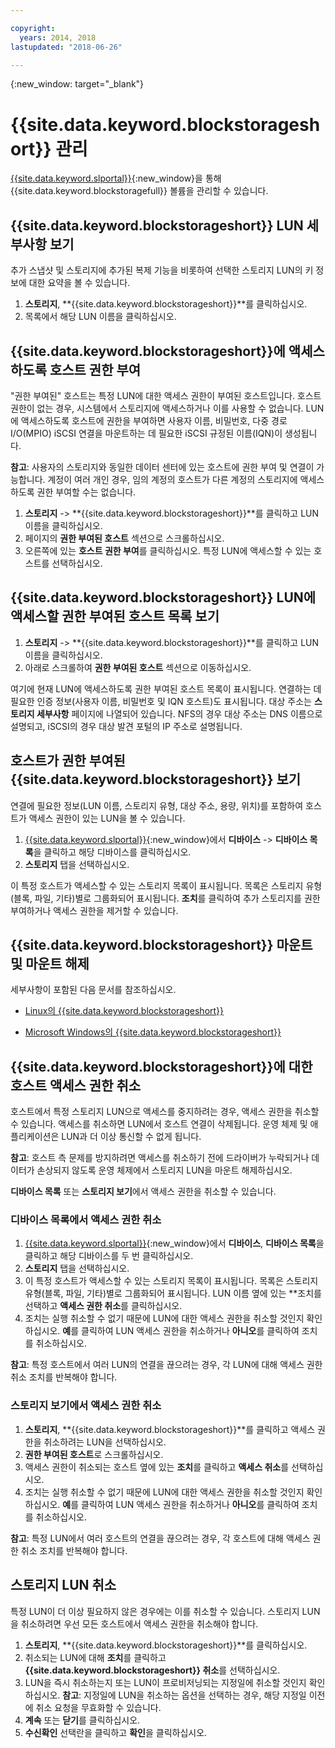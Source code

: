 ```yaml
---

copyright:
  years: 2014, 2018
lastupdated: "2018-06-26"

---
```

{:new_window: target="_blank"}

# {{site.data.keyword.blockstorageshort}} 관리

[{{site.data.keyword.slportal}}](https://control.softlayer.com/){:new_window}을 통해 {{site.data.keyword.blockstoragefull}} 볼륨을 관리할 수 있습니다.

## {{site.data.keyword.blockstorageshort}} LUN 세부사항 보기

추가 스냅샷 및 스토리지에 추가된 복제 기능을 비롯하여 선택한 스토리지 LUN의 키 정보에 대한 요약을 볼 수 있습니다.

1. **스토리지**, **{{site.data.keyword.blockstorageshort}}**를 클릭하십시오.
2. 목록에서 해당 LUN 이름을 클릭하십시오.

## {{site.data.keyword.blockstorageshort}}에 액세스하도록 호스트 권한 부여

"권한 부여된" 호스트는 특정 LUN에 대한 액세스 권한이 부여된 호스트입니다. 호스트 권한이 없는 경우, 시스템에서 스토리지에 액세스하거나 이를 사용할 수 없습니다. LUN에 액세스하도록 호스트에 권한을 부여하면 사용자 이름, 비밀번호, 다중 경로 I/O(MPIO) iSCSI 연결을 마운트하는 데 필요한 iSCSI 규정된 이름(IQN)이 생성됩니다.

**참고**: 사용자의 스토리지와 동일한 데이터 센터에 있는 호스트에 권한 부여 및 연결이 가능합니다. 계정이 여러 개인 경우, 임의 계정의 호스트가 다른 계정의 스토리지에 액세스하도록 권한 부여할 수는 없습니다.

1. **스토리지** -> **{{site.data.keyword.blockstorageshort}}**를 클릭하고 LUN 이름을 클릭하십시오.
2. 페이지의 **권한 부여된 호스트** 섹션으로 스크롤하십시오.
3. 오른쪽에 있는 **호스트 권한 부여**를 클릭하십시오. 특정 LUN에 액세스할 수 있는 호스트를 선택하십시오.

 

## {{site.data.keyword.blockstorageshort}} LUN에 액세스할 권한 부여된 호스트 목록 보기

1. **스토리지** -> **{{site.data.keyword.blockstorageshort}}**를 클릭하고 LUN 이름을 클릭하십시오.
2. 아래로 스크롤하여 **권한 부여된 호스트** 섹션으로 이동하십시오.

여기에 현재 LUN에 액세스하도록 권한 부여된 호스트 목록이 표시됩니다. 연결하는 데 필요한 인증 정보(사용자 이름, 비밀번호 및 IQN 호스트)도 표시됩니다. 대상 주소는 **스토리지 세부사항** 페이지에 나열되어 있습니다. NFS의 경우 대상 주소는 DNS 이름으로 설명되고, iSCSI의 경우 대상 발견 포털의 IP 주소로 설명됩니다.

 

## 호스트가 권한 부여된 {{site.data.keyword.blockstorageshort}} 보기

연결에 필요한 정보(LUN 이름, 스토리지 유형, 대상 주소, 용량, 위치)를 포함하여 호스트가 액세스 권한이 있는 LUN을 볼 수 있습니다.

1. [{{site.data.keyword.slportal}}](http://control.softlayer.com/){:new_window}에서 **디바이스** -> **디바이스 목록**을 클릭하고 해당 디바이스를 클릭하십시오.
2. **스토리지** 탭을 선택하십시오.

이 특정 호스트가 액세스할 수 있는 스토리지 목록이 표시됩니다. 목록은 스토리지 유형(블록, 파일, 기타)별로 그룹화되어 표시됩니다. **조치**를 클릭하여 추가 스토리지를 권한 부여하거나 액세스 권한을 제거할 수 있습니다.

 

## {{site.data.keyword.blockstorageshort}} 마운트 및 마운트 해제

세부사항이 포함된 다음 문서를 참조하십시오.

- [Linux의 {{site.data.keyword.blockstorageshort}}](accessing_block_storage_linux.html)

- [Microsoft Windows의 {{site.data.keyword.blockstorageshort}}](accessing-block-storage-windows.html)

 

## {{site.data.keyword.blockstorageshort}}에 대한 호스트 액세스 권한 취소

호스트에서 특정 스토리지 LUN으로 액세스를 중지하려는 경우, 액세스 권한을 취소할 수 있습니다. 액세스를 취소하면 LUN에서 호스트 연결이 삭제됩니다. 운영 체제 및 애플리케이션은 LUN과 더 이상 통신할 수 없게 됩니다.

**참고**: 호스트 측 문제를 방지하려면 액세스를 취소하기 전에 드라이버가 누락되거나 데이터가 손상되지 않도록 운영 체제에서 스토리지 LUN을 마운트 해제하십시오.

**디바이스 목록** 또는 **스토리지 보기**에서 액세스 권한을 취소할 수 있습니다.

### 디바이스 목록에서 액세스 권한 취소

1. [{{site.data.keyword.slportal}}](https://control.softlayer.com/){:new_window}에서 **디바이스**, **디바이스 목록**을 클릭하고 해당 디바이스를 두 번 클릭하십시오.
2. **스토리지** 탭을 선택하십시오.
3. 이 특정 호스트가 액세스할 수 있는 스토리지 목록이 표시됩니다. 목록은 스토리지 유형(블록, 파일, 기타)별로 그룹화되어 표시됩니다. LUN 이름 옆에 있는 **조치를 선택하고 **액세스 권한 취소**를 클릭하십시오.
4. 조치는 실행 취소할 수 없기 때문에 LUN에 대한 액세스 권한을 취소할 것인지 확인하십시오. **예**를 클릭하여 LUN 액세스 권한을 취소하거나 **아니오**를 클릭하여 조치를 취소하십시오.

**참고**: 특정 호스트에서 여러 LUN의 연결을 끊으려는 경우, 각 LUN에 대해 액세스 권한 취소 조치를 반복해야 합니다.


### 스토리지 보기에서 액세스 권한 취소

1. **스토리지**, **{{site.data.keyword.blockstorageshort}}**를 클릭하고 액세스 권한을 취소하려는 LUN을 선택하십시오.
2. **권한 부여된 호스트**로 스크롤하십시오.
3. 액세스 권한이 취소되는 호스트 옆에 있는 **조치**를 클릭하고 **액세스 취소**를 선택하십시오.
4. 조치는 실행 취소할 수 없기 때문에 LUN에 대한 액세스 권한을 취소할 것인지 확인하십시오. **예**를 클릭하여 LUN 액세스 권한을 취소하거나 **아니오**를 클릭하여 조치를 취소하십시오.

**참고**: 특정 LUN에서 여러 호스트의 연결을 끊으려는 경우, 각 호스트에 대해 액세스 권한 취소 조치를 반복해야 합니다.

 

## 스토리지 LUN 취소

특정 LUN이 더 이상 필요하지 않은 경우에는 이를 취소할 수 있습니다. 스토리지 LUN을 취소하려면 우선 모든 호스트에서 액세스 권한을 취소해야 합니다.

1. **스토리지**, **{{site.data.keyword.blockstorageshort}}**를 클릭하십시오.
2. 취소되는 LUN에 대해 **조치**를 클릭하고 **{{site.data.keyword.blockstorageshort}} 취소**를 선택하십시오.
3. LUN을 즉시 취소하는지 또는 LUN이 프로비저닝되는 지정일에 취소할 것인지 확인하십시오. 
**참고**: 지정일에 LUN을 취소하는 옵션을 선택하는 경우, 해당 지정일 이전에 취소 요청을 무효화할 수 있습니다.
4. **계속** 또는 **닫기**를 클릭하십시오. 
5. **수신확인** 선택란을 클릭하고 **확인**을 클릭하십시오.
